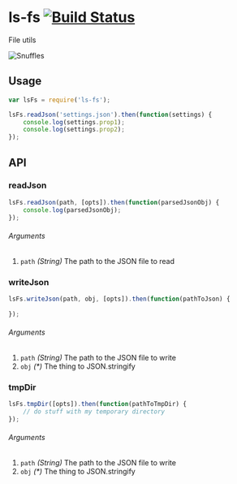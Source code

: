 # ls-fs [![Build Status](https://travis-ci.org/LiveSafe/ls-fs.svg?branch=master)](https://travis-ci.org/LiveSafe/ls-fs)

File utils

![Snuffles](http://1.bp.blogspot.com/-xA9Da55eN9s/Up8S5jZzzVI/AAAAAAAAp4s/kJMdPIQblvE/s1600/SNUFFLES+MINE+BENTLEY.png)

## Usage

```js
var lsFs = require('ls-fs');

lsFs.readJson('settings.json').then(function(settings) {
    console.log(settings.prop1);
    console.log(settings.prop2);
});
```

## API

### readJson

```js
lsFs.readJson(path, [opts]).then(function(parsedJsonObj) {
    console.log(parsedJsonObj);
});
```

###### Arguments

1. `path` _(String)_ The path to the JSON file to read


### writeJson

```js
lsFs.writeJson(path, obj, [opts]).then(function(pathToJson) {
    
});
```

###### Arguments

1. `path` _(String)_ The path to the JSON file to write
1. `obj` _(*)_ The thing to JSON.stringify


### tmpDir

```js
lsFs.tmpDir([opts]).then(function(pathToTmpDir) {
    // do stuff with my temporary directory
});
```

###### Arguments

1. `path` _(String)_ The path to the JSON file to write
1. `obj` _(*)_ The thing to JSON.stringify

